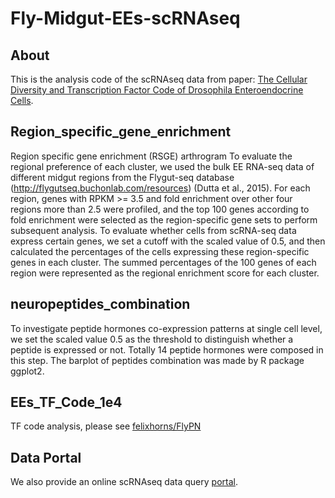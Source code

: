 # Fly-Midgut-EEs-scRNAseq
## About
This is the analysis code of the scRNAseq data from paper: [The Cellular Diversity and Transcription Factor Code of Drosophila Enteroendocrine Cells](https://papers.ssrn.com/sol3/papers.cfm?abstract_id=3409458).

## Region_specific_gene_enrichment
Region specific gene enrichment (RSGE) arthrogram
To evaluate the regional preference of each cluster, we used the bulk EE RNA-seq data of different midgut regions from the Flygut-seq database (http://flygutseq.buchonlab.com/resources) (Dutta et al., 2015). For each region, genes with RPKM >= 3.5 and fold enrichment over other four regions more than 2.5 were profiled, and the top 100 genes according to fold enrichment were selected as the region-specific gene sets to perform subsequent analysis. To evaluate whether cells from scRNA-seq data express certain genes, we set a cutoff with the scaled value of 0.5, and then calculated the percentages of the cells expressing these region-specific genes in each cluster. The summed percentages of the 100 genes of each region were represented as the regional enrichment score for each cluster.

## neuropeptides_combination
To investigate peptide hormones co-expression patterns at single cell level, we set the scaled value 0.5 as the threshold to distinguish whether a peptide is expressed or not. Totally 14 peptide hormones were composed in this step. The barplot of peptides combination was made by R package ggplot2. 

## EEs_TF_Code_1e4
TF code analysis, please see [felixhorns/FlyPN](https://github.com/felixhorns/FlyPN)

## Data Portal
We also provide an online scRNAseq data query [portal](https://xilab.shinyapps.io/database).
